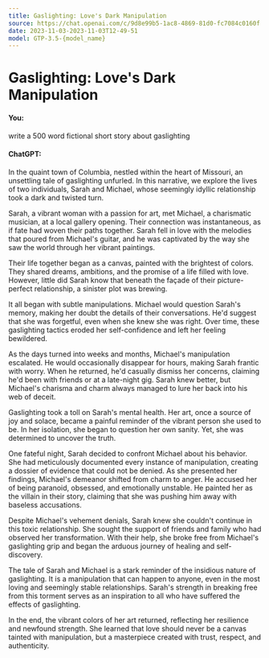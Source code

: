 ```yaml
---
title: Gaslighting: Love's Dark Manipulation
source: https://chat.openai.com/c/9d8e99b5-1ac8-4869-81d0-fc7084c0160f
date: 2023-11-03-2023-11-03T12-49-51
model: GTP-3.5-{model_name}
---
```


# Gaslighting: Love's Dark Manipulation

#### You:
write a 500 word fictional short story about gaslighting

#### ChatGPT:
In the quaint town of Columbia, nestled within the heart of Missouri, an unsettling tale of gaslighting unfurled. In this narrative, we explore the lives of two individuals, Sarah and Michael, whose seemingly idyllic relationship took a dark and twisted turn.

Sarah, a vibrant woman with a passion for art, met Michael, a charismatic musician, at a local gallery opening. Their connection was instantaneous, as if fate had woven their paths together. Sarah fell in love with the melodies that poured from Michael's guitar, and he was captivated by the way she saw the world through her vibrant paintings.

Their life together began as a canvas, painted with the brightest of colors. They shared dreams, ambitions, and the promise of a life filled with love. However, little did Sarah know that beneath the façade of their picture-perfect relationship, a sinister plot was brewing.

It all began with subtle manipulations. Michael would question Sarah's memory, making her doubt the details of their conversations. He'd suggest that she was forgetful, even when she knew she was right. Over time, these gaslighting tactics eroded her self-confidence and left her feeling bewildered.

As the days turned into weeks and months, Michael's manipulation escalated. He would occasionally disappear for hours, making Sarah frantic with worry. When he returned, he'd casually dismiss her concerns, claiming he'd been with friends or at a late-night gig. Sarah knew better, but Michael's charisma and charm always managed to lure her back into his web of deceit.

Gaslighting took a toll on Sarah's mental health. Her art, once a source of joy and solace, became a painful reminder of the vibrant person she used to be. In her isolation, she began to question her own sanity. Yet, she was determined to uncover the truth.

One fateful night, Sarah decided to confront Michael about his behavior. She had meticulously documented every instance of manipulation, creating a dossier of evidence that could not be denied. As she presented her findings, Michael's demeanor shifted from charm to anger. He accused her of being paranoid, obsessed, and emotionally unstable. He painted her as the villain in their story, claiming that she was pushing him away with baseless accusations.

Despite Michael's vehement denials, Sarah knew she couldn't continue in this toxic relationship. She sought the support of friends and family who had observed her transformation. With their help, she broke free from Michael's gaslighting grip and began the arduous journey of healing and self-discovery.

The tale of Sarah and Michael is a stark reminder of the insidious nature of gaslighting. It is a manipulation that can happen to anyone, even in the most loving and seemingly stable relationships. Sarah's strength in breaking free from this torment serves as an inspiration to all who have suffered the effects of gaslighting.

In the end, the vibrant colors of her art returned, reflecting her resilience and newfound strength. She learned that love should never be a canvas tainted with manipulation, but a masterpiece created with trust, respect, and authenticity.
